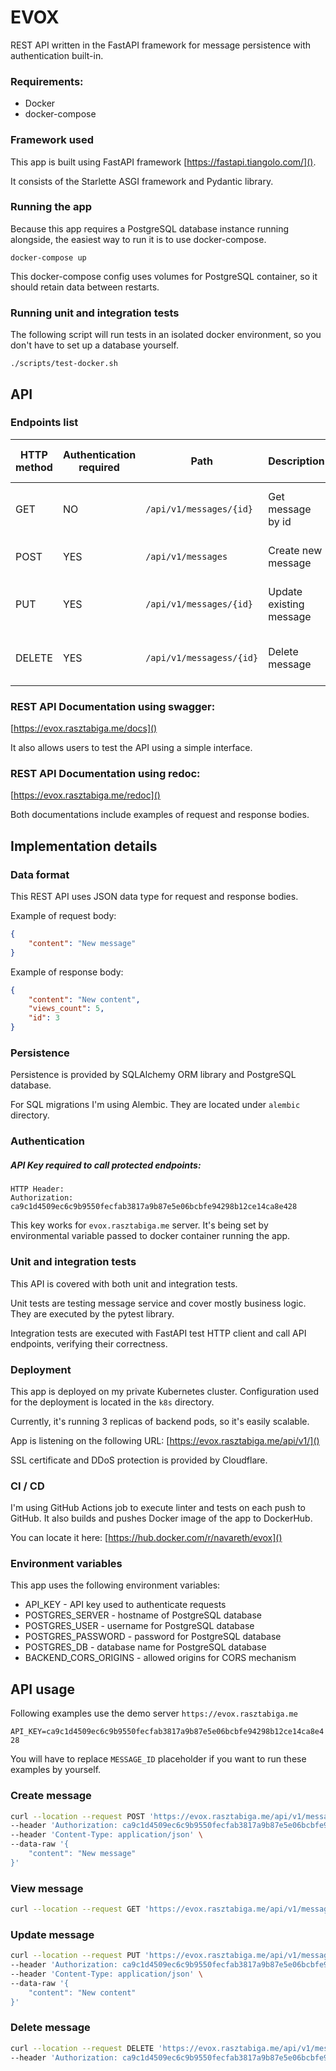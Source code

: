 # EVOX

REST API written in the FastAPI framework for message persistence with authentication built-in.

### Requirements:
- Docker
- docker-compose

### Framework used
This app is built using FastAPI framework [https://fastapi.tiangolo.com/]().

It consists of the Starlette ASGI framework and Pydantic library.

### Running the app

Because this app requires a PostgreSQL database instance running alongside, the easiest way to run it is to use docker-compose.

``` shell
docker-compose up
```

This docker-compose config uses volumes for PostgreSQL container, so it should retain data between restarts.

### Running unit and integration tests

The following script will run tests in an isolated docker environment, so you don't have to set up a database yourself.
``` shell
./scripts/test-docker.sh
```

## API

### Endpoints list

| HTTP method   | Authentication required   | Path                      | Description             | Possible HTTP codes
| ------------- | -------------             | -------------             | -------------           | -------------
| GET           | NO                        | `/api/v1/messages/{id}`   | Get message by id       | 200, 400, 401, 404
| POST          | YES                       | `/api/v1/messages`        | Create new message      | 200, 400, 401
| PUT           | YES                       | `/api/v1/messages/{id}`   | Update existing message | 200, 400, 401, 404
| DELETE        | YES                       | `/api/v1/messagess/{id}`  | Delete message          | 200, 400, 401, 404


### REST API Documentation using swagger:
[https://evox.rasztabiga.me/docs]()

It also allows users to test the API using a simple interface.

### REST API Documentation using redoc:
[https://evox.rasztabiga.me/redoc]()

Both documentations include examples of request and response bodies. 

## Implementation details

### Data format

This REST API uses JSON data type for request and response bodies.

Example of request body:
```json
{
    "content": "New message"
}
```

Example of response body:
```json
{
    "content": "New content",
    "views_count": 5,
    "id": 3
}
```

### Persistence

Persistence is provided by SQLAlchemy ORM library and PostgreSQL database.

For SQL migrations I'm using Alembic. They are located under `alembic` directory.

### Authentication
##### API Key required to call protected endpoints:
```
HTTP Header:
Authorization: ca9c1d4509ec6c9b9550fecfab3817a9b87e5e06bcbfe94298b12ce14ca8e428
```
This key works for `evox.rasztabiga.me` server. It's being set by environmental variable passed to docker container running the app.

### Unit and integration tests

This API is covered with both unit and integration tests.

Unit tests are testing message service and cover mostly business logic. They are executed by the pytest library.

Integration tests are executed with FastAPI test HTTP client and call API endpoints, verifying their correctness.

### Deployment

This app is deployed on my private Kubernetes cluster. Configuration used for the deployment is located in the `k8s` directory.

Currently, it's running 3 replicas of backend pods, so it's easily scalable.

App is listening on the following URL: [https://evox.rasztabiga.me/api/v1/]()

SSL certificate and DDoS protection is provided by Cloudflare.

### CI / CD

I'm using GitHub Actions job to execute linter and tests on each push to GitHub. It also builds and pushes Docker image of the app to DockerHub.

You can locate it here: [https://hub.docker.com/r/navareth/evox]()

### Environment variables

This app uses the following environment variables:

* API_KEY - API key used to authenticate requests
* POSTGRES_SERVER - hostname of PostgreSQL database
* POSTGRES_USER - username for PostgreSQL database
* POSTGRES_PASSWORD - password for PostgreSQL database
* POSTGRES_DB - database name for PostgreSQL database
* BACKEND_CORS_ORIGINS - allowed origins for CORS mechanism

## API usage

Following examples use the demo server `https://evox.rasztabiga.me`

`API_KEY=ca9c1d4509ec6c9b9550fecfab3817a9b87e5e06bcbfe94298b12ce14ca8e428`

You will have to replace `MESSAGE_ID` placeholder if you want to run these examples by yourself.

### Create message

```sh
curl --location --request POST 'https://evox.rasztabiga.me/api/v1/messages' \
--header 'Authorization: ca9c1d4509ec6c9b9550fecfab3817a9b87e5e06bcbfe94298b12ce14ca8e428' \
--header 'Content-Type: application/json' \
--data-raw '{
    "content": "New message"
}'
```

### View message

```sh
curl --location --request GET 'https://evox.rasztabiga.me/api/v1/messages/{MESSAGE_ID}'
```

### Update message

```sh
curl --location --request PUT 'https://evox.rasztabiga.me/api/v1/messages/{MESSAGE_ID}' \
--header 'Authorization: ca9c1d4509ec6c9b9550fecfab3817a9b87e5e06bcbfe94298b12ce14ca8e428' \
--header 'Content-Type: application/json' \
--data-raw '{
    "content": "New content"
}'
```

### Delete message

```sh
curl --location --request DELETE 'https://evox.rasztabiga.me/api/v1/messages/{MESSAGE_ID}' \
--header 'Authorization: ca9c1d4509ec6c9b9550fecfab3817a9b87e5e06bcbfe94298b12ce14ca8e428'
```